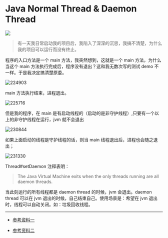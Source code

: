 # Java Normal Thread & Daemon Thread

![](https://image.yuhaowin.com/2021/12/08/000031.png)

> 有一天我日常启动我的项目后，我陷入了深深的沉思，我搞不清楚，为什么我的项目可以运行而没有终止。


程序的入口方法是一个 main 方法，我突然想到，这就是一个 main 方法，为什么当这个 main 方法执行完成后，程序没有退出？这和我无数次写的测试 demo 不一样。于是我决定搞清楚原委。

![224903](https://image.yuhaowin.com/2021/12/07/224903.png)

main 方法执行结束，进程退出。

![225716](https://image.yuhaowin.com/2021/12/07/225716.png)

但是我的程序，在 main 是有启动线程的（启动的是非守护线程）,只要有一个以上的非守护线程在运行，jvm 就不会退出

![230844](https://image.yuhaowin.com/2021/12/07/230844.png)

如果上面启动的线程是守护线程的话，则当 main 线程退出后，进程也会随之退出；

![231330](https://image.yuhaowin.com/2021/12/07/231330.png)

Thread#setDaemon 注释表明：

> The Java Virtual Machine exits when the only threads running are all daemon threads.

当此刻运行的所有线程都是 daemon thread 的时候，jvm 会退出。daemon thread 可以在 jvm 退出的时候，自己结束自己。使用场景是：希望在 jvm 退出时，线程可以自动关闭。如：垃圾回收线程。

________

+ [参考资料一](https://www.cnblogs.com/quanxiaoha/p/10731361.html)

+ [参考资料二](https://www.twle.cn/c/yufei/javatm/javatm-basic-daemon-thread.html)
